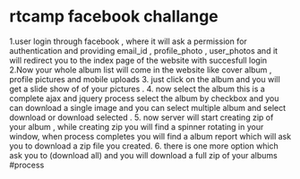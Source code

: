 # rtcamp facebook challange
1.user login through facebook , where it will ask a permission for authentication and providing email_id , profile_photo , user_photos and it will redirect you to the index page of the website with succesfull login
2.Now your whole album list will come in the website like cover album , profile pictures and mobile uploads
3. just click on the album and you will get a slide show of of your pictures .
4. now select the album this is a complete ajax and jquery process select the album by checkbox and you can download a single image and you can select multiple album and select download or download selected .
5. now server will start creating zip of your album , while creating zip you will find a spinner rotating in your window, when process completes you will find a album report which will ask you to download a zip file you created.
6. there is one more option which ask you to (download all) and you will download a full zip of your albums
#process
